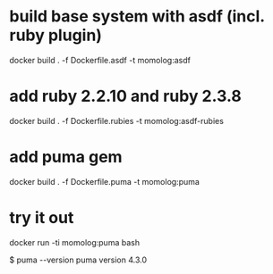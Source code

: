 # build base system with asdf (incl. ruby plugin)
docker build . -f Dockerfile.asdf -t momolog:asdf

# add ruby 2.2.10 and ruby 2.3.8
docker build . -f Dockerfile.rubies -t momolog:asdf-rubies

# add puma gem
docker build . -f Dockerfile.puma -t momolog:puma

# try it out
docker run -ti momolog:puma bash

$ puma --version
puma version 4.3.0
